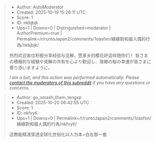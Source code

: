> - Author: AutoModerator
> - Created: 2025-10-19 15:26:11 UTC
> - Score: 1
> - ID: nkbjbjk
> - Ups=1 | Downs=0 | Distinguished=moderator | AuthorPremium=true | Permalink=/r/runtoJapan2/comments/1oasfxn/綠綠對和服人偶的行為/nkbjbjk/
>
> 热烈欢迎各位积极分享经验与见解，愿家乡的樱花好运伴随你们！
> 皆さまの積極的な経験や見解の共有を心より歓迎し、故郷の桜の幸運が皆さまに寄り添いますように。
> 
> *I am a bot, and this action was performed automatically. Please [contact the moderators of this subreddit](/message/compose/?to=/r/runtoJapan2) if you have any questions or concerns.*

> - Author: go_smash_them_tengxp
> - Created: 2025-10-20 06:42:55 UTC
> - Score: 1
> - ID: nkfvytl
> - Ups=1 | Downs=0 | Permalink=/r/runtoJapan2/comments/1oasfxn/綠綠對和服人偶的行為/nkfvytl/
>
> 这教能精准穿透全球化世俗化以人为本+白左那一套
